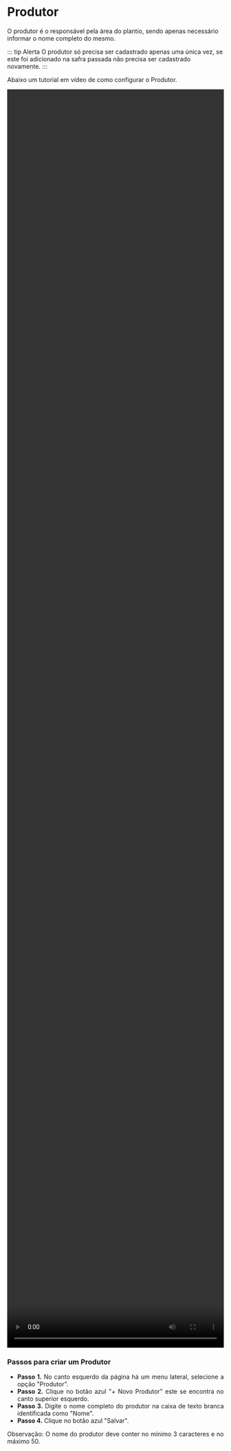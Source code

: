 # Produtor

O produtor é o responsável pela área do plantio, sendo apenas necessário informar o nome completo do mesmo.

::: tip Alerta
O produtor só precisa ser cadastrado apenas uma única vez, se este foi adicionado na safra passada não precisa ser cadastrado novamente.
:::

Abaixo um tutorial em vídeo de como configurar o Produtor.

<video width="100%" height="75%" class="audioplayer" preload="auto" controls>
<source type="video/mp4" src="/documentation/criando_produtor.mp4"></source>
Sem suporte para o vídeo
</video>


### Passos para criar um Produtor

<div style="text-align: justify"> 
<ul>
  <li><b>Passo 1.</b> No canto esquerdo da página há um menu lateral, selecione a opção "Produtor".</li>
  <li><b>Passo 2.</b> Clique no botão azul "+ Novo Produtor" este se encontra no canto superior esquerdo.</li>
  <li><b>Passo 3.</b> Digite o nome completo do produtor na caixa de texto branca identificada como "Nome".</li>
  <li><b>Passo 4.</b> Clique no botão azul "Salvar".</li>
</ul>
</div>

<p style="text-align: justify"> 
Observação: O nome do produtor deve conter no mínimo 3 caracteres e no máximo 50.
</p>
